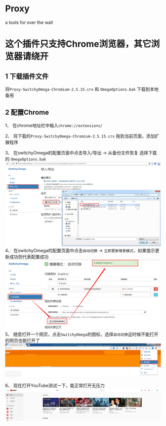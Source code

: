 # Proxy
a tools for over the wall
# 这个插件只支持Chrome浏览器，其它浏览器请绕开
## 1 下载插件文件
将`Proxy-SwitchyOmega-Chromium-2.5.15.crx` 和 `OmegaOptions.bak` 下载到本地备用
## 2 配置Chrome
1、 在chrome地址栏中输入`chrome://extensions/` 

2、 将下载的`Proxy-SwitchyOmega-Chromium-2.5.15.crx` 拖到当前页面，添加扩展程序

3、 在switchyOmega的配置页面中点击导入/导出 → 从备份文件恢复 选择下载的 `OmegaOptions.bak`
![Image text](1.png)
4、 在switchyOmega的配置页面中点击`自动切换` → `立即更新情景模式`，如果提示更新成功则代表配置成功
![Image text](2.png)
5、 随意打开一个网页，点击`SwitchyOmega`的图标，选择`自动切换`这时候不能打开的网页也能打开了
![Image text](3.png)

6、 现在打开YouTube测试一下，能正常打开无压力
![Image text](4.png)
